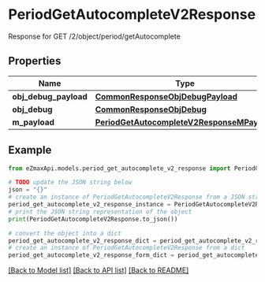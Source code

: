 # PeriodGetAutocompleteV2Response

Response for GET /2/object/period/getAutocomplete

## Properties

Name | Type | Description | Notes
------------ | ------------- | ------------- | -------------
**obj_debug_payload** | [**CommonResponseObjDebugPayload**](CommonResponseObjDebugPayload.md) |  | 
**obj_debug** | [**CommonResponseObjDebug**](CommonResponseObjDebug.md) |  | [optional] 
**m_payload** | [**PeriodGetAutocompleteV2ResponseMPayload**](PeriodGetAutocompleteV2ResponseMPayload.md) |  | 

## Example

```python
from eZmaxApi.models.period_get_autocomplete_v2_response import PeriodGetAutocompleteV2Response

# TODO update the JSON string below
json = "{}"
# create an instance of PeriodGetAutocompleteV2Response from a JSON string
period_get_autocomplete_v2_response_instance = PeriodGetAutocompleteV2Response.from_json(json)
# print the JSON string representation of the object
print(PeriodGetAutocompleteV2Response.to_json())

# convert the object into a dict
period_get_autocomplete_v2_response_dict = period_get_autocomplete_v2_response_instance.to_dict()
# create an instance of PeriodGetAutocompleteV2Response from a dict
period_get_autocomplete_v2_response_form_dict = period_get_autocomplete_v2_response.from_dict(period_get_autocomplete_v2_response_dict)
```
[[Back to Model list]](../README.md#documentation-for-models) [[Back to API list]](../README.md#documentation-for-api-endpoints) [[Back to README]](../README.md)


